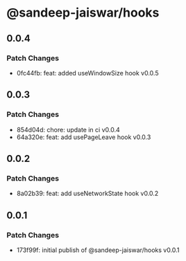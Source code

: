 # @sandeep-jaiswar/hooks

## 0.0.4

### Patch Changes

- 0fc44fb: feat: added useWindowSize hook v0.0.5

## 0.0.3

### Patch Changes

- 854d04d: chore: update in ci v0.0.4
- 64a320e: feat: add usePageLeave hook v0.0.3

## 0.0.2

### Patch Changes

- 8a02b39: feat: add useNetworkState hook v0.0.2

## 0.0.1

### Patch Changes

- 173f99f: initial publish of @sandeep-jaiswar/hooks v0.0.1
